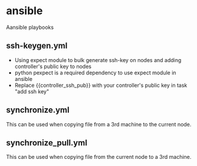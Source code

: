 # ansible
Aansible playbooks
## ssh-keygen.yml
- Using expect module to bulk generate ssh-key on nodes and adding controller's public key to nodes
- python pexpect is a required dependency to use expect module in ansible
- Replace {{controller_ssh_pub}} with your controller's public key in task "add ssh key"

## synchronize.yml
This can be used when copying file from a 3rd machine to the current node. 

## synchronize_pull.yml
This can be used when copying file from the current node to a 3rd machine. 

